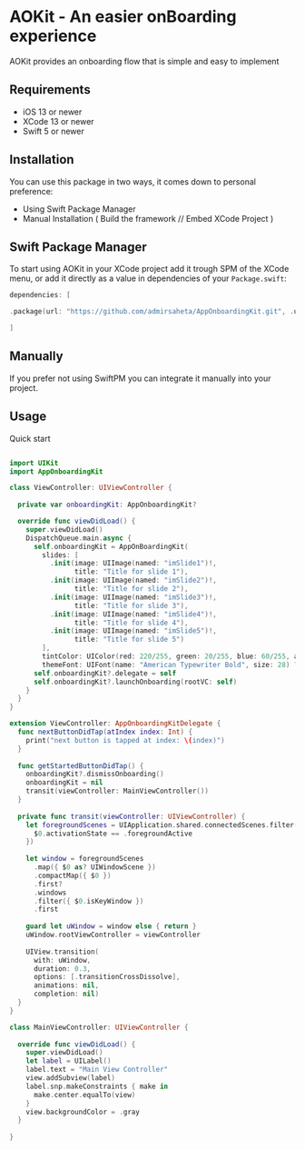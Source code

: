 # AOKit - An easier onBoarding experience

AOKit provides an onboarding flow that is simple and easy to implement

## Requirements

* iOS 13 or newer
* XCode 13 or newer
* Swift 5 or newer

## Installation

You can use this package in two ways, it comes down to personal preference:

* Using Swift Package Manager
* Manual Installation ( Build the framework // Embed XCode Project )

## Swift Package Manager

To start using AOKit in your XCode project add it trough SPM of the XCode menu, or add it directly as a value in dependencies of your ```Package.swift```:

```swift
dependencies: [

.package(url: "https://github.com/admirsaheta/AppOnboardingKit.git", .upToNextMajor(from: "1.0.0"))

]

```

## Manually

If you prefer not using SwiftPM you can integrate it manually into your project.


## Usage

Quick start

```swift

import UIKit
import AppOnboardingKit

class ViewController: UIViewController {
  
  private var onboardingKit: AppOnboardingKit?

  override func viewDidLoad() {
    super.viewDidLoad()
    DispatchQueue.main.async {
      self.onboardingKit = AppOnBoardingKit(
        slides: [
          .init(image: UIImage(named: "imSlide1")!,
                title: "Title for slide 1"),
          .init(image: UIImage(named: "imSlide2")!,
                title: "Title for slide 2"),
          .init(image: UIImage(named: "imSlide3")!,
                title: "Title for slide 3"),
          .init(image: UIImage(named: "imSlide4")!,
                title: "Title for slide 4"),
          .init(image: UIImage(named: "imSlide5")!,
                title: "Title for slide 5")
        ],
        tintColor: UIColor(red: 220/255, green: 20/255, blue: 60/255, alpha: 1.0),
        themeFont: UIFont(name: "American Typewriter Bold", size: 28) ?? .systemFont(ofSize: 28, weight: .bold))
      self.onboardingKit?.delegate = self
      self.onboardingKit?.launchOnboarding(rootVC: self)
    }
  }
}

extension ViewController: AppOnboardingKitDelegate {
  func nextButtonDidTap(atIndex index: Int) {
    print("next button is tapped at index: \(index)")
  }
  
  func getStartedButtonDidTap() {
    onboardingKit?.dismissOnboarding()
    onboardingKit = nil
    transit(viewController: MainViewController())
  }
  
  private func transit(viewController: UIViewController) {
    let foregroundScenes = UIApplication.shared.connectedScenes.filter({
      $0.activationState == .foregroundActive
    })
    
    let window = foregroundScenes
      .map({ $0 as? UIWindowScene })
      .compactMap({ $0 })
      .first?
      .windows
      .filter({ $0.isKeyWindow })
      .first
    
    guard let uWindow = window else { return }
    uWindow.rootViewController = viewController
    
    UIView.transition(
      with: uWindow,
      duration: 0.3,
      options: [.transitionCrossDissolve],
      animations: nil,
      completion: nil)
  }
}

class MainViewController: UIViewController {
  
  override func viewDidLoad() {
    super.viewDidLoad()
    let label = UILabel()
    label.text = "Main View Controller"
    view.addSubview(label)
    label.snp.makeConstraints { make in
      make.center.equalTo(view)
    }
    view.backgroundColor = .gray
  }
  
}


```





